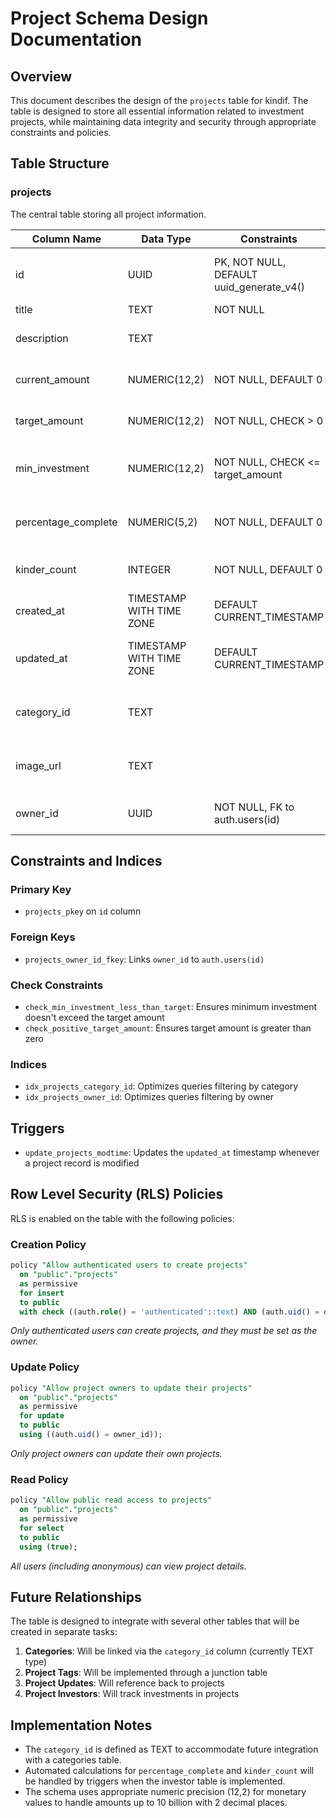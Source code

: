 # Project Schema Design Documentation

## Overview

This document describes the design of the `projects` table for kindif. The table is designed to store all essential information related to investment projects, while maintaining data integrity and security through appropriate constraints and policies.

## Table Structure

### projects

The central table storing all project information.

| Column Name         | Data Type                | Constraints                              | Description                         |
| ------------------- | ------------------------ | ---------------------------------------- | ----------------------------------- |
| id                  | UUID                     | PK, NOT NULL, DEFAULT uuid_generate_v4() | Unique identifier for each project  |
| title               | TEXT                     | NOT NULL                                 | Project title                       |
| description         | TEXT                     |                                          | Detailed project description        |
| current_amount      | NUMERIC(12,2)            | NOT NULL, DEFAULT 0                      | Current funds raised                |
| target_amount       | NUMERIC(12,2)            | NOT NULL, CHECK > 0                      | Total funding goal                  |
| min_investment      | NUMERIC(12,2)            | NOT NULL, CHECK <= target_amount         | Minimum allowed investment amount   |
| percentage_complete | NUMERIC(5,2)             | NOT NULL, DEFAULT 0                      | Percentage of funding goal achieved |
| kinder_count        | INTEGER                  | NOT NULL, DEFAULT 0                      | Number of unique investors          |
| created_at          | TIMESTAMP WITH TIME ZONE | DEFAULT CURRENT_TIMESTAMP                | When project was created            |
| updated_at          | TIMESTAMP WITH TIME ZONE | DEFAULT CURRENT_TIMESTAMP                | When project was last updated       |
| category_id         | TEXT                     |                                          | References future categories table  |
| image_url           | TEXT                     |                                          | URL to project cover image          |
| owner_id            | UUID                     | NOT NULL, FK to auth.users(id)           | Project creator reference           |

## Constraints and Indices

### Primary Key

- `projects_pkey` on `id` column

### Foreign Keys

- `projects_owner_id_fkey`: Links `owner_id` to `auth.users(id)`

### Check Constraints

- `check_min_investment_less_than_target`: Ensures minimum investment doesn't exceed the target amount
- `check_positive_target_amount`: Ensures target amount is greater than zero

### Indices

- `idx_projects_category_id`: Optimizes queries filtering by category
- `idx_projects_owner_id`: Optimizes queries filtering by owner

## Triggers

- `update_projects_modtime`: Updates the `updated_at` timestamp whenever a project record is modified

## Row Level Security (RLS) Policies

RLS is enabled on the table with the following policies:

### Creation Policy

```sql
policy "Allow authenticated users to create projects"
  on "public"."projects"
  as permissive
  for insert
  to public
  with check ((auth.role() = 'authenticated'::text) AND (auth.uid() = owner_id));
```

_Only authenticated users can create projects, and they must be set as the owner._

### Update Policy

```sql
policy "Allow project owners to update their projects"
  on "public"."projects"
  as permissive
  for update
  to public
  using ((auth.uid() = owner_id));
```

_Only project owners can update their own projects._

### Read Policy

```sql
policy "Allow public read access to projects"
  on "public"."projects"
  as permissive
  for select
  to public
  using (true);
```

_All users (including anonymous) can view project details._

## Future Relationships

The table is designed to integrate with several other tables that will be created in separate tasks:

1. **Categories**: Will be linked via the `category_id` column (currently TEXT type)
2. **Project Tags**: Will be implemented through a junction table
3. **Project Updates**: Will reference back to projects
4. **Project Investors**: Will track investments in projects

## Implementation Notes

- The `category_id` is defined as TEXT to accommodate future integration with a categories table.
- Automated calculations for `percentage_complete` and `kinder_count` will be handled by triggers when the investor table is implemented.
- The schema uses appropriate numeric precision (12,2) for monetary values to handle amounts up to 10 billion with 2 decimal places.
